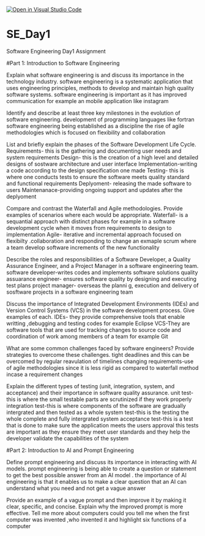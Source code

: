 [![Open in Visual Studio Code](https://classroom.github.com/assets/open-in-vscode-2e0aaae1b6195c2367325f4f02e2d04e9abb55f0b24a779b69b11b9e10269abc.svg)](https://classroom.github.com/online_ide?assignment_repo_id=15570046&assignment_repo_type=AssignmentRepo)
# SE_Day1
Software Engineering Day1 Assignment

#Part 1: Introduction to Software Engineering

Explain what software engineering is and discuss its importance in the technology industry.
software engineering is a systematic application that uses engineering principles, methods to develop and maintain high quality software systems. software engineering is important as it has improved communication for example an mobile application like instagram


Identify and describe at least three key milestones in the evolution of software engineering.
development of programming languages like fortran 
software engineering being established as a discipline 
the rise of agile methodologies which is focused on flexibility and collaboration


List and briefly explain the phases of the Software Development Life Cycle.
Requirements- this is the gathering and documenting user needs and system requirements
Design- this is the creation of a high level and detailed designs of sostware architecture and user interface
Implementation-writing a code according to the design specification one made 
Testing- this is where one conducts tests to ensure the software meets quality standard and functional requirements
Deplyoment- releasing the made software to users
Maintenanace-providing ongoing support and updates after the deplyoment 


Compare and contrast the Waterfall and Agile methodologies. Provide examples of scenarios where each would be appropriate.
Waterfall- is a sequantial approach with distinct phases for example in a software development cycle when it moves from requirements to design to implementation
Agile- iterative and incremental approach focused on flexibilty .collaboration and responding to change an exmaple scrum where a team develop software increments of the new functionality


Describe the roles and responsibilities of a Software Developer, a Quality Assurance Engineer, and a Project Manager in a software engineering team.
software developer-writes codes and implements software solutions
quality assuarance engineer- ensures software quality by designing and executing test plans
project manager- overseas the planni g, execution and delivery of sosftware projects in a software engineering team


Discuss the importance of Integrated Development Environments (IDEs) and Version Control Systems (VCS) in the software development process. Give examples of each.
IDEs- they provide comprehensive tools that enable writting ,debugging and testing codes for example Eclipse
VCS-They are software tools that are used for tracking changes to source code and coordination of work among members of a team for example Git

What are some common challenges faced by software engineers? Provide strategies to overcome these challenges.
tight deadlines and this can be overcomed by regular reavulation of timelines 
changing requirements-use of agile methodologies since it is less rigid as compared to waterfall method incase a requirement changes 

Explain the different types of testing (unit, integration, system, and acceptance) and their importance in software quality assurance.
unit test-this is where the small testable parts are scrutinized if they work properly
integration test-this is where components of the software are gradually intergrated and then tested as a whole
system test-this is the testing the whole complete and fully intergrated system
acceptance test-this is a test that is done to make sure the application meets the users approval 
this tests are important as they ensure they meet user standards and they help the developer validate the capabilities of the system

#Part 2: Introduction to AI and Prompt Engineering


Define prompt engineering and discuss its importance in interacting with AI models.
prompt engineering is being able to create a question or statement to get the best possible answer from an AI model . the importance of AI engineering is that it enables us  to make a clear question that an AI can understand what you need and not get a vague answer 


Provide an example of a vague prompt and then improve it by making it clear, specific, and concise. Explain why the improved prompt is more effective.
Tell me more about computers 
could you tell me when the first computer was invented ,who invented it and highlight six functions of a computer 
